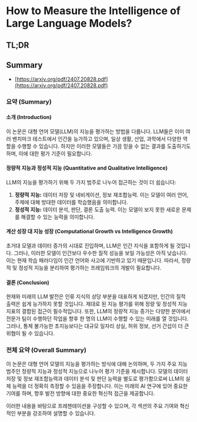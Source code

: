 # How to Measure the Intelligence of Large Language Models?
## TL;DR
## Summary
- [https://arxiv.org/pdf/2407.20828.pdf](https://arxiv.org/pdf/2407.20828.pdf)

### 요약 (Summary)

#### 소개 (Introduction)
이 논문은 대형 언어 모델(LLM)의 지능을 평가하는 방법을 다룹니다. LLM들은 이미 여러 벤치마크 테스트에서 인간을 능가하고 있으며, 일상 생활, 산업, 과학에서 다양한 역할을 수행할 수 있습니다. 하지만 이러한 모델들은 가끔 믿을 수 없는 결과를 도출하기도 하며, 이에 대한 평가 기준이 필요합니다.

#### 정량적 지능과 정성적 지능 (Quantitative and Qualitative Intelligence)
LLM의 지능을 평가하기 위해 두 가지 범주로 나누어 접근하는 것이 더 쉽습니다:
1. **정량적 지능:** 데이터 저장 및 네비게이션, 정보 재조합능력. 이는 모델이 여러 언어, 주제에 대해 방대한 데이터를 학습했음을 의미합니다. 
2. **정성적 지능:** 데이터 분석, 판단, 결론 도출 능력. 이는 모델이 보지 못한 새로운 문제를 해결할 수 있는 능력을 의미합니다.

#### 계산 성장 대 지능 성장 (Computational Growth vs Intelligence Growth)
초거대 모델과 데이터 증가의 시대로 진입하며, LLM은 인간 지식을 포함하게 될 것입니다. 그러나, 이러한 모델이 인간보다 우수한 질적 성능을 보일 가능성은 아직 낮습니다. 이는 현재 학습 패러다임이 인간 언어와 사고에 기반하고 있기 때문입니다. 따라서, 정량적 및 정성적 지능을 분리하여 평가하는 프레임워크의 개발이 필요합니다.

#### 결론 (Conclusion)
현재와 미래의 LLM 발전은 인류 지식의 상당 부분을 대표하게 되겠지만, 인간의 질적 출력은 쉽게 능가하지 못할 것입니다. 제대로 된 지능 평가를 위해 정량 및 정성적 지능 지표의 결합된 접근이 필수적입니다. 또한, LLM의 정량적 지능 증가는 다양한 분야에서 전문가 팀이 수행하던 작업을 향후 한 명의 LLM이 수행할 수 있는 미래를 열 것입니다. 그러나, 통제 불가능한 초지능보다는 대규모 일자리 상실, 허위 정보, 선거 간섭이 더 큰 위협이 될 수 있습니다.

### 전체 요약 (Overall Summary)
이 논문은 대형 언어 모델의 지능을 평가하는 방식에 대해 논의하며, 두 가지 주요 지능 범주인 정량적 지능과 정성적 지능으로 나누어 평가 기준을 제시합니다. 모델의 데이터 저장 및 정보 재조합능력과 데이터 분석 및 판단 능력을 별도로 평가함으로써 LLM의 실제 능력을 더 정확히 측정할 수 있음을 주장합니다. 이는 미래의 AI 연구에 있어 중요한 기여를 하며, 향후 발전 방향에 대한 중요한 혁신적 접근을 제공합니다.

이러한 내용을 바탕으로 프레젠테이션을 구성할 수 있으며, 각 섹션의 주요 기여와 혁신적인 부분을 강조하여 설명할 수 있습니다.